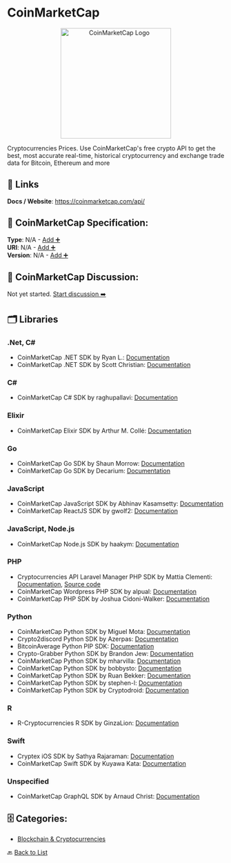 # CoinMarketCap
<p align="center">
    <img width="256" src="https://raw.githubusercontent.com/apis-list/apis-list/main/apis/coinmarketcap/logo_256x256.png" alt="CoinMarketCap Logo"/>
</p>
Cryptocurrencies Prices. Use CoinMarketCap's free crypto API to get the best, most accurate real-time, historical cryptocurrency and exchange trade data for Bitcoin, Ethereum and more

##  🔗 Links
**Docs / Website**: https://coinmarketcap.com/api/

## 🧬 CoinMarketCap Specification:
**Type**: N/A - [Add ➕](https://github.com/apis-list/apis-list/edit/main/apis.yaml#3731)  
**URI**: N/A - [Add ➕](https://github.com/apis-list/apis-list/edit/main/apis.yaml#3731)  
**Version**: N/A - [Add ➕](https://github.com/apis-list/apis-list/edit/main/apis.yaml#3731)

## 💬 CoinMarketCap Discussion:
Not yet started. [Start discussion ➡️](https://github.com/apis-list/apis-list/discussions/new)

## 🗂️ Libraries
### .Net, C#
- CoinMarketCap .NET SDK by Ryan L.: [Documentation](https://github.com/MTS11648/Dogecoin-Live-Updater)
- CoinMarketCap .NET SDK by Scott Christian: [Documentation](https://github.com/dezryth/ccticker)
### C#
- CoinMarketCap C# SDK by raghupallavi: [Documentation](https://github.com/raghupallavi/CoinMarketCap-CSharp-Api)
### Elixir
- CoinMarketCap Elixir SDK by Arthur M. Collé: [Documentation](https://github.com/arthurcolle/CoinMarketCap.ex)
### Go
- CoinMarketCap Go SDK by Shaun Morrow: [Documentation](https://github.com/shaunmza/coinmarketcap)
- CoinMarketCap Go SDK by Decarium: [Documentation](https://github.com/Decarium/go-coinmarketcap)
### JavaScript
- CoinMarketCap JavaScript SDK by Abhinav Kasamsetty: [Documentation](https://github.com/tiaanduplessis/coinmarketcap-api)
- CoinMarketCap ReactJS SDK by gwolf2: [Documentation](https://github.com/gwolf2/crypto-prices)
### JavaScript, Node.js
- CoinMarketCap Node.js SDK by haakym: [Documentation](https://github.com/haakym/coinme)
### PHP
- Cryptocurrencies API Laravel Manager PHP SDK by Mattia Clementi: [Documentation](https://github.com/ilCleme/cryptocurrencies-laravel), [Source code](https://packagist.org/packages/ilcleme/cryptocurrencies-laravel)
- CoinMarketCap Wordpress PHP SDK by alpual: [Documentation](https://github.com/alpual/coinvis)
- CoinMarketCap PHP SDK by Joshua Cidoni-Walker: [Documentation](https://github.com/jcidoniwalker/coinmarket_json_parser)
### Python
- CoinMarketCap Python SDK by Miguel Mota: [Documentation](https://github.com/CoinCircle/go-coinmarketcap)
- Crypto2discord Python SDK by Azerpas: [Documentation](https://github.com/azerpas/Crypto2discord)
- BitcoinAverage Python PIP SDK: [Documentation](https://github.com/bitcoinaverage/api-integration-examples/)
- Crypto-Grabber Python SDK by Brandon Jew: [Documentation](https://github.com/brandonjew/crypto-grabber)
- CoinMarketCap Python SDK by mharvilla: [Documentation](https://github.com/mharvilla/crypto)
- CoinMarketCap Python SDK by bobbysto: [Documentation](https://github.com/bobbysto/python-coinmarketcap)
- CoinMarketCap Python SDK by Ruan Bekker: [Documentation](https://github.com/ruanbekker/faas-coinmarketcap)
- CoinMarketCap Python SDK by stephen-l: [Documentation](https://github.com/stephen-l/CryptoTicker)
- CoinMarketCap Python SDK by Cryptodroid: [Documentation](https://github.com/cryptodroid-litecoin/Coinmarketcap-graph)
### R
- R-Cryptocurrencies R SDK by GinzaLion: [Documentation](https://github.com/GinzaLion/R-Cryptocurrencies)
### Swift
- Cryptex iOS SDK by Sathya Rajaraman: [Documentation](https://github.com/trsathya/Cryptex)
- CoinMarketCap Swift SDK by Kuyawa Kata: [Documentation](https://github.com/kuyawa/Altcoins)
### Unspecified
- CoinMarketCap GraphQL SDK by Arnaud Christ: [Documentation](https://github.com/Onra/graphql-coinmarketcap)


## 🗄️ Categories:
- [Blockchain & Cryptocurrencies](https://github.com/apis-list/apis-list#blockchain--cryptocurrencies-)

🔙  [Back to List](https://github.com/apis-list/apis-list)
